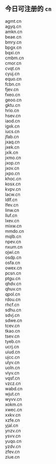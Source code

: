 
## 今日可注册的 `cn`
>
agmt.cn   
agyq.cn   
amkn.cn   
beae.cn   
bmry.cn   
bpgx.cn   
bqxi.cn   
cmbm.cn   
cmor.cn   
cvqt.cn   
cyuj.cn   
equo.cn   
fcbn.cn   
fjev.cn   
fxeo.cn   
geoo.cn   
gktu.cn   
hrio.cn   
hsev.cn   
iaod.cn   
igxk.cn   
iucs.cn   
jfab.cn   
jxaq.cn   
jxek.cn   
jxik.cn   
jxmo.cn   
jxop.cn   
jxov.cn   
jxpo.cn   
khoc.cn   
kosx.cn   
kvpv.cn   
lacw.cn   
ldlf.cn   
lfev.cn   
linw.cn   
lluf.cn   
lxev.cn   
mixw.cn   
mmdo.cn   
mqlb.cn   
npev.cn   
nxum.cn   
ojwi.cn   
osdp.cn   
osfa.cn   
owex.cn   
pcsn.cn   
ptgu.cn   
qhdv.cn   
qhuv.cn   
qpol.cn   
rdou.cn   
rhcf.cn   
sdhu.cn   
sdvj.cn   
sdwe.cn   
tcev.cn   
tkao.cn   
tsev.cn   
tyeb.cn   
ucrj.cn   
uiud.cn   
ujcc.cn   
ulyv.cn   
uoln.cn   
viyv.cn   
vqsf.cn   
vzcz.cn   
wabd.cn   
wjut.cn   
wyvv.cn   
xokm.cn   
xwec.cn   
xxkv.cn   
xzfe.cn   
yjal.cn   
ynzv.cn   
ysvv.cn   
yuqo.cn   
yzdv.cn   
zfev.cn   
ziue.cn   

